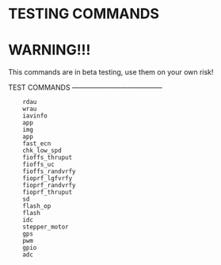 TESTING COMMANDS
===============

WARNING!!!
==========

This commands are in beta testing, use them on your own risk!

TEST COMMANDS
—————————————

        rdau
        wrau
        iavinfo
        app
        img
        app
        fast_ecn
        chk_low_spd
        fioffs_thruput
        fioffs_uc
        fioffs_randvrfy
        fioprf_lgfvrfy
        fioprf_randvrfy
        fioprf_thruput
        sd
        flash_op
        flash
        idc
        stepper_motor
        gps
        pwm
        gpio
        adc